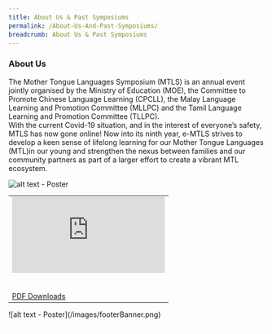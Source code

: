 ```yaml
---
title: About Us & Past Symposiums
permalink: /About-Us-And-Past-Symposiums/
breadcrumb: About Us & Past Symposiums
---
```

### About Us
<p>The Mother Tongue Languages Symposium (MTLS) is an annual event jointly organised by the Ministry of Education (MOE), the Committee to Promote Chinese Language Learning (CPCLL), the Malay Language Learning and Promotion Committee (MLLPC) and the Tamil Language Learning and Promotion Committee (TLLPC). <br/>
With the current Covid-19 situation, and in the interest of everyone’s safety, MTLS has now gone online! Now into its ninth year, e-MTLS strives to develop a keen sense of lifelong learning for our Mother Tongue Languages (MTL)in our young and strengthen the nexus between families and our community partners as part of a larger effort to create a vibrant MTL ecosystem.</p>

![alt text - Poster](/images/01website-exhibitor-template-poster.jpg)
<table border="0">
  
  <tr>
    <td>
      <div class="video-container">
  <iframe src="https://www.youtube.com/embed/d6fmLlW8eoE" frameborder="0" allow="accelerometer; autoplay; encrypted-media; gyroscope; picture-in-picture" allowfullscreen></iframe></div>
      <br/><br/>
      <a href="/Sharing-Sessions/01-website-exhibitor-template-pdf.pdf" download>PDF Downloads</a>
    </td>
   </tr>
</table>
![alt text - Poster](/images/footerBanner.png)
<div class="btntop"><a href="#top" style="text-decoration:none;"><span style="color:white"><b>Top</b></span></a></div>
